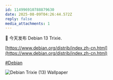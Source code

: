 ```yaml
---
id: 114996910788879630
date: 2025-08-09T04:26:44.572Z
reply: false
media_attachments: 1
---
```


🎉 今天发布 Debian 13 Trixie.

[https://www.debian.org/distrib/index.zh-cn.html](https://www.debian.org/distrib/index.zh-cn.html)

[#Debian](https://e5n.cc/tags/Debian)

![Debian Trixie (13) Wallpaper](https://files.e5n.cc/media_attachments/files/114/996/908/002/566/958/original/1a3b1495cfedb35f.png)
